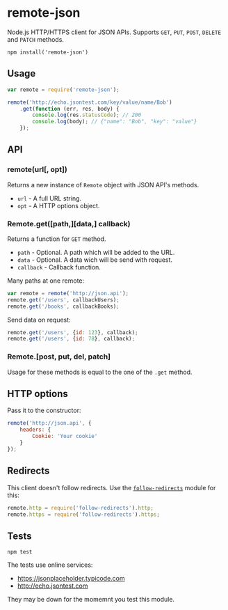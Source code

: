 # remote-json

Node.js HTTP/HTTPS client for JSON APIs. Supports `GET`, `PUT`, `POST`, `DELETE` and `PATCH` methods.

    npm install('remote-json')

## Usage

```javascript
var remote = require('remote-json');

remote('http://echo.jsontest.com/key/value/name/Bob')
    .get(function (err, res, body) {
        console.log(res.statusCode); // 200
        console.log(body); // {"name": "Bob", "key": "value"}
    });
```

## API

### remote(url[, opt])
Returns a new instance of `Remote` object with JSON API's methods.

- `url` - A full URL string.
- `opt` - A HTTP options object.

### Remote.get([path,][data,] callback)
Returns a function for `GET` method.

- `path` - Optional. A path which will be added to the URL.
- `data` - Optional. A data wich will be send with request.
- `callback` - Callback function.

Many paths at one remote:
```javascript
var remote = remote('http://json.api');
remote.get('/users', callbackUsers);
remote.get('/books', callbackBooks);
```
Send data on request:
```javascript
remote.get('/users', {id: 123}, callback);
remote.get('/users', {id: 78}, callback);
```

### Remote.[post, put, del, patch]
Usage for these methods is equal to the one of the `.get` method.

## HTTP options

Pass it to the constructor:
```javascript
remote('http://json.api', {
    headers: {
        Cookie: 'Your cookie'
    }
});
```

## Redirects

This client doesn't follow redirects. Use the [`follow-redirects`](https://www.npmjs.com/package/follow-redirects) module for this:

```javascript
remote.http = require('follow-redirects').http;
remote.https = require('follow-redirects').https;
```

## Tests

    npm test

The tests use online services:

- https://jsonplaceholder.typicode.com
- http://echo.jsontest.com

They may be down for the momemnt you test this module.
